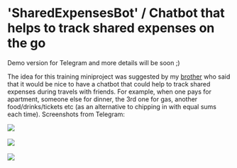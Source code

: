 # 'SharedExpensesBot' / Chatbot that helps to track shared expenses on the go
<p>
    Demo version for Telegram and more details will be soon ;)
</p>
<p>
    The idea for this training miniproject was suggested by my <a href="https://www.facebook.com/viktor.dziuban">brother</a> who said that it would be nice to have a chatbot that could help to track shared expenses during travels with friends.
    For example, when one pays for apartment, someone else for dinner, the 3rd one for gas, another food/drinks/tickets etc (as an alternative to chipping in with equal sums each time).
    Screenshots from Telegram:
</p>
<p>
    <a href="https://iuriid.github.io/img/cbb-1.jpg" target="_blank"><img src="https://iuriid.github.io/img/cbb-1.jpg" class="img-fluid img-thumbnail" style="max-width: 350px"></a>
    <br>
    <br>
    <a href="https://iuriid.github.io/img/cbb-2.jpg" target="_blank"><img src="https://iuriid.github.io/img/cbb-2.jpg" class="img-fluid img-thumbnail" style="max-width: 350px"></a>
    <br>
    <br>
    <a href="https://iuriid.github.io/img/cbb-3.jpg" target="_blank"><img src="https://iuriid.github.io/img/cbb-3.jpg" class="img-fluid img-thumbnail" style="max-width: 350px"></a>
</p>

